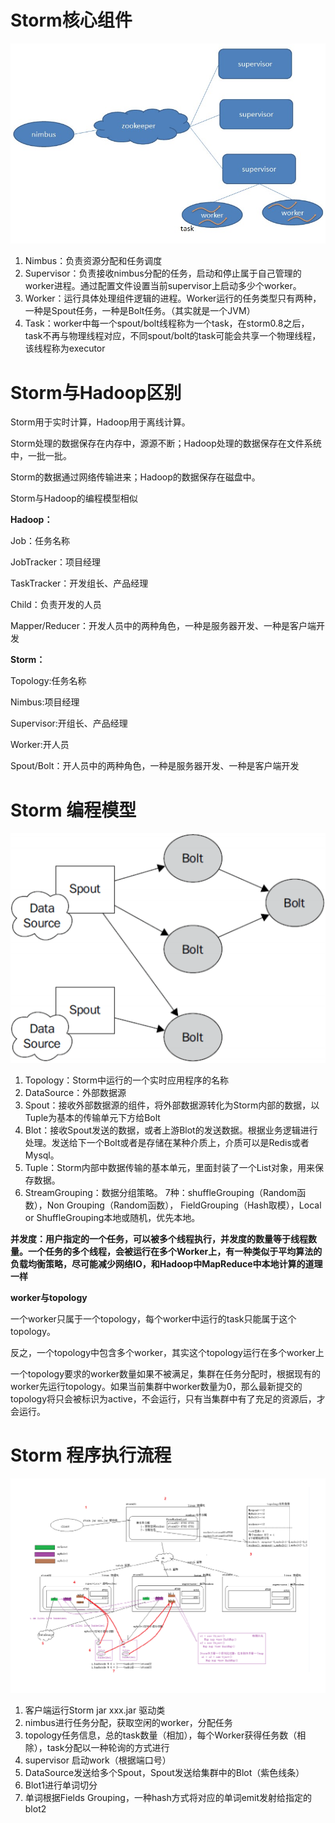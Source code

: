 # Storm核心组件

![Storm组件图](.\image\Storm组件图.png)

1. Nimbus：负责资源分配和任务调度
2. Supervisor：负责接收nimbus分配的任务，启动和停止属于自己管理的worker进程。通过配置文件设置当前supervisor上启动多少个worker。
3. Worker：运行具体处理组件逻辑的进程。Worker运行的任务类型只有两种，一种是Spout任务，一种是Bolt任务。（其实就是一个JVM）
4. Task：worker中每一个spout/bolt线程称为一个task，在storm0.8之后，task不再与物理线程对应，不同spout/bolt的task可能会共享一个物理线程，该线程称为executor

# Storm与Hadoop区别

Storm用于实时计算，Hadoop用于离线计算。

Storm处理的数据保存在内存中，源源不断；Hadoop处理的数据保存在文件系统中，一批一批。

Storm的数据通过网络传输进来；Hadoop的数据保存在磁盘中。

Storm与Hadoop的编程模型相似

**Hadoop：**

Job：任务名称

JobTracker：项目经理

TaskTracker：开发组长、产品经理

Child：负责开发的人员

Mapper/Reducer：开发人员中的两种角色，一种是服务器开发、一种是客户端开发

**Storm：**

Topology:任务名称

Nimbus:项目经理

Supervisor:开组长、产品经理

Worker:开人员

Spout/Bolt：开人员中的两种角色，一种是服务器开发、一种是客户端开发

# Storm 编程模型

![Storm编程模型](.\image\Storm编程模型.png)

1. Topology：Storm中运行的一个实时应用程序的名称
2. DataSource：外部数据源
3. Spout：接收外部数据源的组件，将外部数据源转化为Storm内部的数据，以Tuple为基本的传输单元下方给Bolt
4. Blot：接收Spout发送的数据，或者上游Blot的发送数据。根据业务逻辑进行处理。发送给下一个Bolt或者是存储在某种介质上，介质可以是Redis或者Mysql。
5. Tuple：Storm内部中数据传输的基本单元，里面封装了一个List对象，用来保存数据。
6. StreamGrouping：数据分组策略。 7种：shuffleGrouping（Random函数），Non Grouping（Random函数）， FieldGrouping（Hash取模），Local or ShuffleGrouping本地或随机，优先本地。

**并发度：用户指定的一个任务，可以被多个线程执行，并发度的数量等于线程数量。一个任务的多个线程，会被运行在多个Worker上，有一种类似于平均算法的负载均衡策略，尽可能减少网络IO，和Hadoop中MapReduce中本地计算的道理一样**

**worker与topology**

一个worker只属于一个topology，每个worker中运行的task只能属于这个topology。

反之，一个topology中包含多个worker，其实这个topology运行在多个worker上

一个topology要求的worker数量如果不被满足，集群在任务分配时，根据现有的worker先运行topology。如果当前集群中worker数量为0，那么最新提交的topology将只会被标识为active，不会运行，只有当集群中有了充足的资源后，才会运行。

# Storm 程序执行流程

![Storm运行过程](.\image\Storm运行过程.png)

1. 客户端运行Storm jar xxx.jar 驱动类
2. nimbus进行任务分配，获取空闲的worker，分配任务
3. topology任务信息，总的task数量（相加），每个Worker获得任务数（相除），task分配以一种轮询的方式进行
4. supervisor 启动work（根据端口号）
5. DataSource发送给多个Spout，Spout发送给集群中的Blot（紫色线条）
6. Blot1进行单词切分
7. 单词根据Fields Grouping，一种hash方式将对应的单词emit发射给指定的blot2